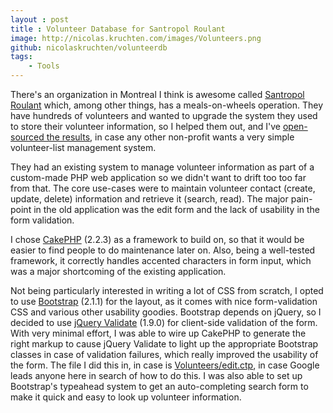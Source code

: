 ```yaml
---
layout : post
title : Volunteer Database for Santropol Roulant
image: http://nicolas.kruchten.com/images/Volunteers.png
github: nicolaskruchten/volunteerdb
tags:
    - Tools
---
```


There's an organization in Montreal I think is awesome called [Santropol Roulant][sr] which, among other things, has a meals-on-wheels operation. They have hundreds of volunteers and wanted to upgrade the system they used to store their volunteer information, so I helped them out, and I've [open-sourced the results][repo], in case any other non-profit wants a very simple volunteer-list management system.

<!-- more -->

They had an existing system to manage volunteer information as part of a custom-made PHP web application so we didn't want to drift too too far from that. The core use-cases were to maintain volunteer contact (create, update, delete) information and retrieve it (search, read). The major pain-point in the old application was the edit form and the lack of usability in the form validation.

I chose [CakePHP][cp] (2.2.3) as a framework to build on, so that it would be easier to find people to do maintenance later on. Also, being a well-tested framework, it correctly handles accented characters in form input, which was a major shortcoming of the existing application.

Not being particularly interested in writing a lot of CSS from scratch, I opted to use [Bootstrap][bs] (2.1.1) for the layout, as it comes with nice form-validation CSS and various other usability goodies. Bootstrap depends on jQuery, so I decided to use [jQuery Validate][jv] (1.9.0) for client-side validation of the form. With very minimal effort, I was able to wire up CakePHP to generate the right markup to cause jQuery Validate to light up the appropriate Bootstrap classes in case of validation failures, which really improved the usability of the form. The file I did this in, in case is [Volunteers/edit.ctp][ex], in case Google leads anyone here in search of how to do this. I was also able to set up Bootstrap's typeahead system to get an auto-completing search form to make it quick and easy to look up volunteer information.

[repo]: https://github.com/nicolaskruchten/volunteerdb
[sr]: http://santropolroulant.org/
[cp]: http://book.cakephp.org/2.0/en/index.html
[bs]: http://getbootstrap.com/2.3.2/
[jv]: http://jqueryvalidation.org/
[ex]: https://github.com/nicolaskruchten/volunteerdb/blob/santropol/app/View/Volunteers/edit.ctp
